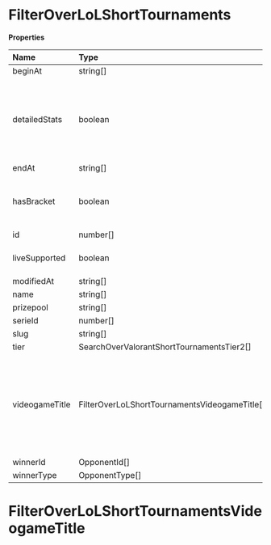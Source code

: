 # FilterOverLoLShortTournaments

**Properties**

| Name           | Type                                          | Required | Description                                                                                              |
| :------------- | :-------------------------------------------- | :------- | :------------------------------------------------------------------------------------------------------- |
| beginAt        | string[]                                      | ❌       |                                                                                                          |
| detailedStats  | boolean                                       | ❌       | Whether the tournament is expected to have detailed statistics available                                 |
| endAt          | string[]                                      | ❌       |                                                                                                          |
| hasBracket     | boolean                                       | ❌       | Whether the tournament has a bracket                                                                     |
| id             | number[]                                      | ❌       |                                                                                                          |
| liveSupported  | boolean                                       | ❌       | Whether live is supported                                                                                |
| modifiedAt     | string[]                                      | ❌       |                                                                                                          |
| name           | string[]                                      | ❌       |                                                                                                          |
| prizepool      | string[]                                      | ❌       |                                                                                                          |
| serieId        | number[]                                      | ❌       |                                                                                                          |
| slug           | string[]                                      | ❌       |                                                                                                          |
| tier           | SearchOverValorantShortTournamentsTier2[]     | ❌       |                                                                                                          |
| videogameTitle | FilterOverLoLShortTournamentsVideogameTitle[] | ❌       | A videogame title id or slug. <br/>Only for `/csgo/*`, `/codmw/*`, `/fifa/*` and `/ow/*` endpoints <br/> |
| winnerId       | OpponentId[]                                  | ❌       |                                                                                                          |
| winnerType     | OpponentType[]                                | ❌       |                                                                                                          |

# FilterOverLoLShortTournamentsVideogameTitle

<!-- This file was generated by liblab | https://liblab.com/ -->
